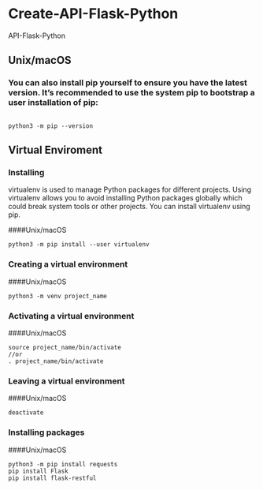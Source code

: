 # Create-API-Flask-Python
API-Flask-Python



## Unix/macOS
### You can also install pip yourself to ensure you have the latest version. It’s recommended to use the system pip to bootstrap a user installation of pip:

```python3 -m pip install --user --upgrade pip

python3 -m pip --version
```

## Virtual Enviroment
### Installing
virtualenv is used to manage Python packages for different projects. Using virtualenv allows you to avoid installing Python packages globally which could break system tools or other projects. You can install virtualenv using pip.


####Unix/macOS
```
python3 -m pip install --user virtualenv
```
### Creating a virtual environment

####Unix/macOS
```
python3 -m venv project_name
```


### Activating a virtual environment

####Unix/macOS
```
source project_name/bin/activate
//or
. project_name/bin/activate
```
### Leaving a virtual environment

####Unix/macOS
```
deactivate
```

### Installing packages

####Unix/macOS
```
python3 -m pip install requests
pip install Flask
pip install flask-restful

```
